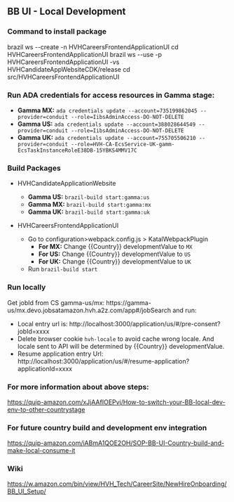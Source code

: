 ## BB UI -  Local Development

### Command to install package
brazil ws --create -n HVHCareersFrontendApplicationUI
cd HVHCareersFrontendApplicationUI
brazil ws --use -p HVHCareersFrontendApplicationUI -vs 	HVHCandidateAppWebsiteCDK/release
cd src/HVHCareersFrontendApplicationUI

### Run ADA credentials for access resources in Gamma stage:

* **Gamma MX:** `ada credentials update --account=735199862045 --provider=conduit --role=IibsAdminAccess-DO-NOT-DELETE`
* **Gamma US:** `ada credentials update --account=388028644549 --provider=conduit --role=IibsAdminAccess-DO-NOT-DELETE`
* **Gamma UK:** `ada credentials update --account=755705506210 --provider=conduit --role=HVH-CA-EcsService-UK-gamm-EcsTaskInstanceRoleE38DB-15YBKS4MMV17C`

### Build Packages
    
* HVHCandidateApplicationWebsite
    * **Gamma US:** `brazil-build start:gamma:us`
    * **Gamma MX:** `brazil-build start:gamma:mx`
    * **Gamma UK:** `brazil-build start:gamma:uk`

* HVHCareersFrontendApplicationUI
    * Go to configuration>webpack.config.js > KatalWebpackPlugin
        * **For MX:** Change {{Country}} developmentValue to `MX`
        * **For US:** Change {{Country}} developmentValue to `US`
        * **For UK:** Change {{Country}} developmentValue to `UK`
    * Run  `brazil-build start`

### Run locally 
Get jobId from CS gamma-us/mx: https://gamma-us/mx.devo.jobsatamazon.hvh.a2z.com/app#/jobSearch and run: 

* Local entry url is: http://localhost:3000/application/us/#/pre-consent?jobId=xxxx
* Delete browser cookie `hvh-locale` to avoid cache wrong locale.
  And locale sent to API will be determined by {{Country}} developmentValue.
* Resume application entry Url: http://localhost:3000/application/us/#/resume-application?applicationId=xxxx

### For more information about above steps:
https://quip-amazon.com/xJjAAfIOEPvj/How-to-switch-your-BB-local-dev-env-to-other-countrystage

### For future country build and development env integration
https://quip-amazon.com/iABmA1QOE2OH/SOP-BB-UI-Country-build-and-make-local-consume-it

### Wiki
https://w.amazon.com/bin/view/HVH_Tech/CareerSite/NewHireOnboarding/BB_UI_Setup/
